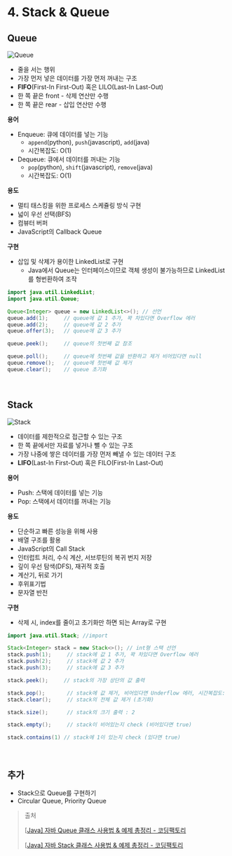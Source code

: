 # 4. Stack & Queue

## Queue

![Queue](https://blog.kakaocdn.net/dn/bhvAPe/btqHlVqf0RY/Y4oCoA4wUkEpvIkU80i43K/img.png)

- 줄을 서는 행위
- 가장 먼저 넣은 데이터를 가장 먼저 꺼내는 구조
- **FIFO**(First-In First-Out) 혹은 LILO(Last-In Last-Out)
- 한 쪽 끝은 front - 삭제 연산만 수행
- 한 쪽 끝은 rear - 삽입 연산만 수행

**용어**

- Enqueue: 큐에 데이터를 넣는 기능
  - `append`(python), `push`(javascript), `add`(java)
  - 시간복잡도: O(1)
- Dequeue: 큐에서 데이터를 꺼내는 기능
  - `pop`(python), `shift`(javascript), `remove`(java)
  - 시간복잡도: O(1)

**용도**

- 멀티 태스킹을 위한 프로세스 스케쥴링 방식 구현
- 넓이 우선 선택(BFS)
- 컴뷰터 버퍼
- JavaScript의 Callback Queue

**구현**

- 삽입 및 삭제가 용이한 LinkedList로 구현
  - Java에서 Queue는 인터페이스이므로 객체 생성이 불가능하므로 LinkedList를 형번환하여 조작

```java
import java.util.LinkedList;
import java.util.Queue;

Queue<Integer> queue = new LinkedList<>(); // 선언
queue.add(1);     // queue에 값 1 추가, 꽉 차있다면 Overflow 에러
queue.add(2);     // queue에 값 2 추가
queue.offer(3);   // queue에 값 3 추가

queue.peek();     // queue의 첫번째 값 참조

queue.poll();     // queue에 첫번째 값을 반환하고 제거 비어있다면 null
queue.remove();   // queue에 첫번째 값 제거
queue.clear();    // queue 초기화
```

<br>

## Stack

![Stack](https://blog.kakaocdn.net/dn/YhtxB/btqHsbZTFED/DhCPI65pmzfsqETjti138k/img.jpg)

- 데이터를 제한적으로 접근할 수 있는 구조
- 한 쪽 끝에서만 자료를 넣거나 뺄 수 있는 구조
- 가장 나중에 쌓은 데이터를 가장 먼저 빼낼 수 있는 데이터 구조
- **LIFO**(Last-In First-Out) 혹은 FILO(First-In Last-Out)

**용어**

- Push: 스택에 데이터를 넣는 기능
- Pop: 스택에서 데이터를 꺼내는 기능

**용도**

- 단순하고 빠른 성능을 위해 사용
- 배열 구조를 활용
- JavaScript의 Call Stack
- 인터럽트 처리, 수식 계산, 서브루틴의 복귀 번지 저장
- 깊이 우선 탐색(DFS), 재귀적 호출
- 계산기, 뒤로 가기
- 후위표기법
- 문자열 반전

**구현**

- 삭제 시, index를 줄이고 초기화만 하면 되는 Array로 구현

```java
import java.util.Stack; //import

Stack<Integer> stack = new Stack<>(); // int형 스택 선언
stack.push(1);     // stack에 값 1 추가, 꽉 차있다면 Overflow 에러
stack.push(2);     // stack에 값 2 추가
stack.push(3);     // stack에 값 3 추가

stack.peek();     // stack의 가장 상단의 값 출력

stack.pop();       // stack에 값 제거, 비어있다면 Underflow 에러, 시간복잡도: O(1)
stack.clear();     // stack의 전체 값 제거 (초기화)

stack.size();      // stack의 크기 출력 : 2

stack.empty();     // stack이 비어있는지 check (비어있다면 true)

stack.contains(1) // stack에 1이 있는지 check (있다면 true)
```

<br>

## 추가

- Stack으로 Queue를 구현하기
- Circular Queue, Priority Queue



> 출처
>
> [[Java\] 자바 Queue 클래스 사용법 & 예제 총정리 - 코딩팩토리](https://coding-factory.tistory.com/602)
>
> [[Java\] 자바 Stack 클래스 사용법 & 예제 총정리 - 코딩팩토리](https://coding-factory.tistory.com/602)